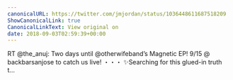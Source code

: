 ```yaml
---
canonicalURL: https://twitter.com/jmjordan/status/1036448611687518209
ShowCanonicalLink: true
CanonicalLinkText: View original on
date: 2018-09-03T02:59:39+00:00
---
```

RT @the_anuj: Two days until @otherwifeband’s Magnetic EP! 9/15 @ backbarsanjose to catch us live!
・・・
✨Searching for this glued-in truth t…